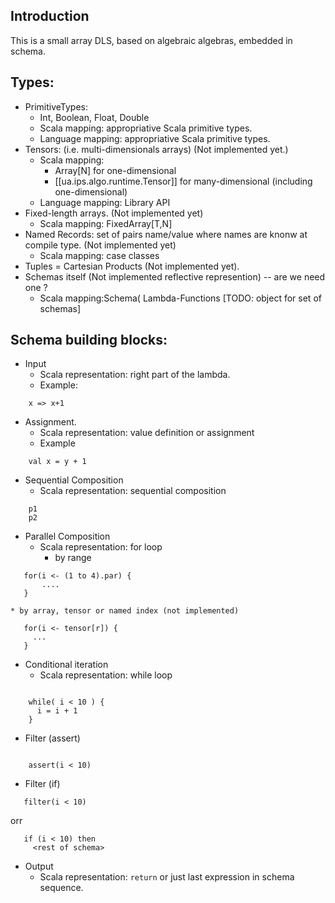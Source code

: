 ## Introduction

  This is a small array DLS, based on algebraic algebras, embedded in schema.

## Types:

* PrimitiveTypes:
  * Int, Boolean, Float, Double
  * Scala mapping: appropriative Scala primitive types.
  * Language mapping: appropriative Scala primitive types.
* Tensors: (i.e. multi-dimensionals arrays)   (Not implemented yet.)
  * Scala mapping: 
    * Array[N] for one-dimensional 
    * [[ua.ips.algo.runtime.Tensor]] for many-dimensional (including one-dimensional)
  * Language mapping:  Library API
* Fixed-length arrays. (Not implemented yet)
  * Scala mapping: FixedArray[T,N]
* Named Records: set of pairs name/value where names are knonw at compile type. (Not implemented yet)
  * Scala mapping: case classes
* Tuples = Cartesian Products (Not implemented yet).
* Schemas itself (Not implemented reflective represention) -- are we need one ?
  * Scala mapping:Schema( Lambda-Functions  [TODO: object for set of schemas]


## Schema building blocks:

* Input
  * Scala representation: right part of the lambda.
  * Example:
```
    x => x+1
```
* Assignment.
  * Scala representation: value definition or assignment
  * Example
```
    val x = y + 1    
```
* Sequential Composition
  * Scala representation: sequential composition
```
    p1
    p2
```
* Parallel Composition
  * Scala representation: for loop
    * by range
```
   for(i <- (1 to 4).par) {
       ....
   }
```

    * by array, tensor or named index (not implemented)

```
   for(i <- tensor[r]) {
     ...
   }
```
* Conditional iteration
  * Scala representation: while loop
```

    while( i < 10 ) {
      i = i + 1
    }

```
* Filter (assert)

```

    assert(i < 10)

```

* Filter (if)
```
   filter(i < 10)
```
orr 
```
   if (i < 10) then
     <rest of schema> 
```

* Output
  * Scala representation: `return`  or just last expression in schema sequence.

